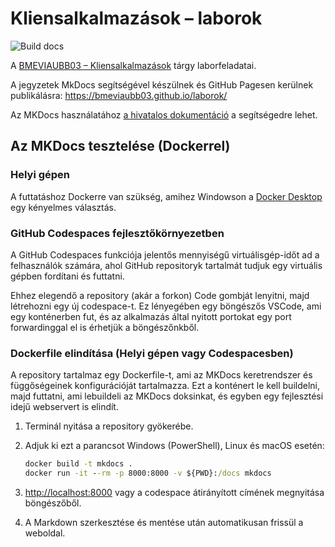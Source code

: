 # Kliensalkalmazások – laborok

![Build docs](https://github.com/bmeviaubb03/laborok/workflows/Build%20docs/badge.svg?branch=master)

A [BMEVIAUBB03 – Kliensalkalmazások](https://www.aut.bme.hu/Course/VIAUBB03) tárgy laborfeladatai.

A jegyzetek MkDocs segítségével készülnek és GitHub Pagesen kerülnek publikálásra: <https://bmeviaubb03.github.io/laborok/>

Az MKDocs használatához [a hivatalos dokumentáció](https://squidfunk.github.io/mkdocs-material/creating-your-site/) a segítségedre lehet.

## Az MKDocs tesztelése (Dockerrel)

### Helyi gépen

A futtatáshoz Dockerre van szükség, amihez Windowson a [Docker Desktop](https://www.docker.com/products/docker-desktop/) egy kényelmes választás.

### GitHub Codespaces fejlesztőkörnyezetben

A GitHub Codespaces funkciója jelentős mennyiségű virtuálisgép-időt ad a felhasználók számára, ahol GitHub repositoryk tartalmát tudjuk egy virtuális gépben fordítani és futtatni.

Ehhez elegendő a repository (akár a forkon) Code gombját lenyitni, majd létrehozni egy új codespace-t. Ez lényegében egy böngészős VSCode, ami egy konténerben fut, és az alkalmazás által nyitott portokat egy port forwardinggal el is érhetjük a böngészőnkből.

### Dockerfile elindítása (Helyi gépen vagy Codespacesben)

A repository tartalmaz egy Dockerfile-t, ami az MKDocs keretrendszer és függőségeinek konfigurációját tartalmazza. Ezt a konténert le kell buildelni, majd futtatni, ami lebuildeli az MKDocs doksinkat, és egyben egy fejlesztési idejű webservert is elindít.

1. Terminál nyitása a repository gyökerébe.
2. Adjuk ki ezt a parancsot Windows (PowerShell), Linux és macOS esetén:

   ```cmd
   docker build -t mkdocs .
   docker run -it --rm -p 8000:8000 -v ${PWD}:/docs mkdocs
   ```

3. <http://localhost:8000> vagy a codespace átirányított címének megnyitása böngészőből.
4. A Markdown szerkesztése és mentése után automatikusan frissül a weboldal.
